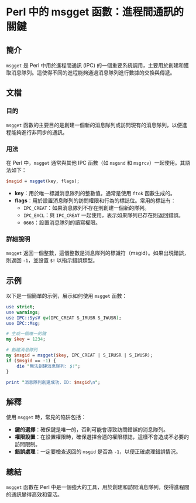 <!--
Meta Description: # Perl 中的 msgget 函數：進程間通訊的關鍵 ## 簡介 `msgget` 是 Perl 中用於進程間通訊 (IPC) 的一個重要系統調用，主要用於創建和獲取消息隊列。這使得不同的進程能夠通過消息隊列進行數據的交換與傳遞。 ## 文檔 ### 目的 `msgget` 函數的主要目的是創建...
Meta Keywords: msgget, perl, msgid, ipc, key
-->

# Perl 中的 msgget 函數：進程間通訊的關鍵

## 簡介
`msgget` 是 Perl 中用於進程間通訊 (IPC) 的一個重要系統調用，主要用於創建和獲取消息隊列。這使得不同的進程能夠通過消息隊列進行數據的交換與傳遞。

## 文檔
### 目的
`msgget` 函數的主要目的是創建一個新的消息隊列或訪問現有的消息隊列，以便進程能夠進行非同步的通訊。

### 用法
在 Perl 中，`msgget` 通常與其他 IPC 函數（如 `msgsnd` 和 `msgrcv`）一起使用。其語法如下：

```perl
$msgid = msgget(key, flags);
```

- **key**：用於唯一標識消息隊列的整數值。通常是使用 `ftok` 函數生成的。
- **flags**：用於設置消息隊列的訪問權限和行為的標誌位。常用的標誌有：
  - `IPC_CREAT`：如果消息隊列不存在則創建一個新的隊列。
  - `IPC_EXCL`：與 `IPC_CREAT` 一起使用，表示如果隊列已存在則返回錯誤。
  - `0666`：設置消息隊列的讀寫權限。

### 詳細說明
`msgget` 返回一個整數，這個整數是消息隊列的標識符（msgid）。如果出現錯誤，則返回 `-1`，並設置 `$!` 以指示錯誤類型。

## 示例
以下是一個簡單的示例，展示如何使用 `msgget` 函數：

```perl
use strict;
use warnings;
use IPC::SysV qw(IPC_CREAT S_IRUSR S_IWUSR);
use IPC::Msg;

# 生成一個唯一的鍵
my $key = 1234;

# 創建消息隊列
my $msgid = msgget($key, IPC_CREAT | S_IRUSR | S_IWUSR);
if ($msgid == -1) {
    die "無法創建消息隊列: $!";
}

print "消息隊列創建成功，ID: $msgid\n";
```

## 解釋
使用 `msgget` 時，常見的陷阱包括：

- **鍵的選擇**：確保鍵是唯一的，否則可能會導致訪問錯誤的消息隊列。
- **權限設置**：在設置權限時，確保選擇合適的權限標誌，這樣不會造成不必要的訪問限制。
- **錯誤處理**：一定要檢查返回的 `msgid` 是否為 `-1`，以便正確處理錯誤情況。

## 總結
`msgget` 函數在 Perl 中是一個強大的工具，用於創建和訪問消息隊列，使得進程間的通訊變得高效和靈活。